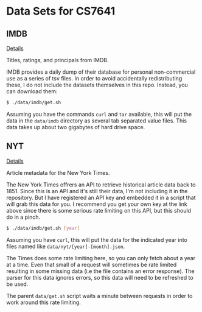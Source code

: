 # Data Sets for CS7641

## IMDB

[Details](https://www.imdb.com/interfaces/)

Titles, ratings, and principals from IMDB.

IMDB provides a daily dump of their database for personal non-commercial use as
a series of tsv files. In order to avoid accidentally redistributing these, I
do not include the datasets themselves in this repo. Instead, you can download
them:

```bash
$ ./data/imdb/get.sh
```

Assuming you have the commands `curl` and `tar` available, this will put the
data in the `data/imdb` directory as several tab separated value files. This
data takes up about two gigabytes of hard drive space.

## NYT

[Details](https://developer.nytimes.com/docs/archive-product/1/overview)

Article metadata for the New York Times.

The New York Times offrers an API to retrieve historical article data back to
1851. Since this is an API and it's still their data, I'm not including it in
the repository. But I have registered an API key and embedded it in a script
that will grab this data for you. I recommend you get your own key at the link
above since there is some serious rate limiting on this API, but this should do
in a pinch.

```bash
$ ./data/imdb/get.sh [year]
```

Assuming you have `curl`, this will put the data for the indicated year into
files named like `data/nyt/[year]-[month].json`.

The Times does some rate limiting here, so you can only fetch about a year at a
time. Even that small of a request will sometimes be rate limited resulting in
some missing data (i.e the file contains an error response). The parser for
this data ignores errors, so this data will need to be refreshed to be used.

The parent `data/get.sh` script waits a minute between requests in order to
work around this rate limiting.

